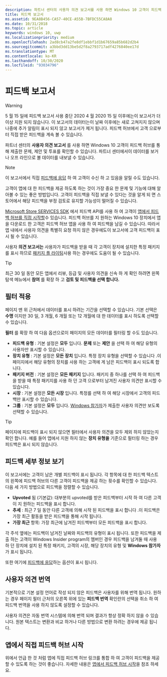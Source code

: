 ```yaml
---
description: 파트너 센터의 사용자 의견 보고서를 사용 하면 Windows 10 고객이 피드백 허브를 통해 제출한 문제, 제안 및 투표를 확인할 수 있습니다.
title: 피드백 보고서
ms.assetid: 9EA8B456-CA57-40CE-A55B-7BFDC55CA8A8
ms.date: 10/31/2018
ms.topic: article
keywords: windows 10, uwp
ms.localizationpriority: medium
ms.openlocfilehash: 2ad8cb47a2fe8df1ebbf1d1b67659a85b682d2b4
ms.sourcegitcommit: a3bbd3dd13be5d2f8a2793717adf4276840ee17d
ms.translationtype: MT
ms.contentlocale: ko-KR
ms.lasthandoff: 10/30/2020
ms.locfileid: "93034796"
---
```

# <a name="feedback-report"></a>피드백 보고서

> [!WARNING]
> 5 월 15 일에 피드백 보고서 사용 중단 2020 4 월 2020 15 일 이후에는이 보고서가 더 이상 지원 되지 않습니다. 이 보고서의 데이터는이 날짜 이후에는 새로 고쳐지지 않으며 나중에 추가 알림이 표시 되지 않고 보고서가 제거 됩니다. 피드백 허브에서 고객 으로부터 직접 받은 피드백을 계속 볼 수 있습니다.

파트너 센터의 **사용자 의견 보고서** 를 사용 하면 Windows 10 고객이 피드백 허브를 통해 제출한 문제, 제안 및 투표를 확인할 수 있습니다. 파트너 센터에서이 데이터를 보거나 오프 라인으로 볼 데이터를 내보낼 수 있습니다.

> [!NOTE]
> 이 보고서에서 직접 [피드백에 응답](respond-to-customer-feedback.md) 하 여 고객이 수신 하 고 있음을 알릴 수도 있습니다.

고객이 앱에 대 한 피드백을 제공 하도록 하는 것이 가장 중요 한 문제 및 기능에 대해 알아볼 수 있는 좋은 방법입니다. 고객이 피드백을 직접 보낼 수 있다는 것을 알게 되 면 스토어에서 해당 피드백을 부정 검토로 유지할 가능성이 떨어질 수 있습니다.

[Microsoft Store SERVICES SDK](https://marketplace.visualstudio.com/items?itemName=AdMediator.MicrosoftStoreServicesSDK) 에서 피드백 API를 사용 하 여 고객이 [앱에서 피드백 허브를 직접 시작할](../monetize/launch-feedback-hub-from-your-app.md)수 있습니다. 피드백 허브를 지 원하는 Windows 10 장치에서 앱을 다운로드 한 고객은 피드백 허브 앱을 사용 하 여 피드백을 남길 수 있습니다. 따라서 앱 내에서 사용자 의견을 특별히 요청 하지 않은 경우에도이 보고서에 고객 피드백이 표시 될 수 있습니다.

사용자 **의견 보고서는** 사용자가 피드백을 받을 때 각 고객이 장치에 설치한 특정 패키지를 표시 하므로 [패키지 플 라이팅](package-flights.md)사용 하는 경우에도 도움이 될 수 있습니다.

> [!TIP]
> 최근 30 일 동안 모든 앱에서 리뷰, 등급 및 사용자 의견을 신속 하 게 확인 하려면 왼쪽 탐색 메뉴에서 **참여** 를 확장 하 고 **검토 및 피드백을 선택 합니다.** 


## <a name="apply-filters"></a>필터 적용

페이지 맨 위 근처에서 데이터를 표시 하려는 기간을 선택할 수 있습니다. 기본 선택은 **수명** 이지만 30 일, 3 개월, 6 개월 또는 12 개월에 대 한 데이터를 표시 하도록 선택할 수 있습니다.

**필터** 를 확장 하 여 다음 옵션으로이 페이지의 모든 데이터를 필터링 할 수도 있습니다.

- **피드백 유형** : 기본 설정은 **모두** 입니다. **문제** 또는 **제안** 을 선택 하 여 해당 유형의 사용자만 표시할 수 있습니다.
- **장치 유형** : 기본 설정은 **모든 장치** 입니다. 특정 장치 유형을 선택할 수 있습니다 .이 페이지에서 해당 유형의 장치를 사용 하는 고객에 게 남은 피드백이 표시 되도록 합니다.
- **패키지 버전** : 기본 설정은 **모든 패키지** 입니다. 패키지 중 하나를 선택 하 여 피드백을 받을 때 특정 패키지를 사용 하 던 고객 으로부터 남겨진 사용자 의견만 표시할 수 있습니다.
- **시장** : 기본 설정은 **모든 시장** 입니다. 특정를 선택 하 여 해당 시장에서 고객의 피드백만 표시할 수 있습니다.
- **그룹** : 기본 설정은 **모두** 입니다. [Windows 참가자](https://insider.windows.com)가 제출한 사용자 의견만 보도록 선택할 수 있습니다.

> [!TIP]
> 페이지에 피드백이 표시 되지 않으면 필터에서 사용자 의견을 모두 제외 하지 않았는지 확인 합니다. 예를 들어 앱에서 지원 하지 않는 **장치 유형을** 기준으로 필터링 하는 경우 피드백은 표시 되지 않습니다.


## <a name="viewing-feedback-details"></a>피드백 세부 정보 보기

이 보고서에는 고객이 남은 개별 피드백이 표시 됩니다. 각 항목에 대 한 피드백 텍스트의 왼쪽에 피드백 허브의 다른 고객이 피드백을 제공 하는 횟수를 확인할 수 있습니다. 다음 세 가지 방법으로 피드백을 정렬할 수 있습니다.

- **Upvoted** 됨 (기본값): 대부분의 upvoted를 받은 피드백부터 시작 하 여 다른 고객이 지 원하는 피드백을 표시 합니다.
- **추세** : 최근 7 일 동안 다른 고객에 의해 시작 된 피드백을 표시 합니다 .이 피드백은 가장 최근 활동을 받은 피드백을 통해 시작 됩니다.
- **가장 최근** 항목: 가장 최근에 남겨진 피드백부터 모든 피드백을 표시 합니다.

각 주석 옆에는 피드백이 남겨진 날짜와 피드백의 유형이 표시 됩니다. 또한 피드백을 제출 하는 고객이 Windows Insider program의 멤버인 경우 피드백을 남겨둘 때 사용 하 던 장치에 설치 된 특정 패키지, 고객의 시장, 해당 장치의 유형 및 **Windows 참가자** 가 표시 됩니다.

또한 여기에 [피드백에 응답](respond-to-customer-feedback.md)하는 옵션이 표시 됩니다.


## <a name="translating-feedback"></a>사용자 의견 번역

기본적으로 기본 설정 언어로 작성 되지 않은 피드백은 사용자를 위해 번역 됩니다. 원하는 경우 페이지 필터 근처의 오른쪽 위에 있는 **피드백 번역** 확인란의 선택을 취소 하 여 피드백 번역을 사용 하지 않도록 설정할 수 있습니다.

사용자 의견은 자동 번역 시스템에 의해 번역 되며 결과가 항상 정확 하지 않을 수 있습니다. 원본 텍스트는 변환과 비교 하거나 다른 방법으로 변환 하려는 경우에 제공 됩니다.


## <a name="launching-feedback-hub-directly-from-your-app"></a>앱에서 직접 피드백 허브 시작

위에서 언급 한 것 처럼 앱에 직접 피드백 허브 링크를 통합 하 여 고객이 피드백을 제공할 수 있도록 하는 것이 좋습니다. 자세한 내용은 [앱에서 피드백 허브 시작](../monetize/launch-feedback-hub-from-your-app.md)을 참조 하세요.
